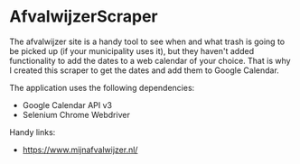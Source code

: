 # AfvalwijzerScraper
The afvalwijzer site is a handy tool to see when and what trash is going to be picked up (if your municipality uses it), but they haven't added functionality to add the dates to a web calendar of your choice.
That is why I created this scraper to get the dates and add them to Google Calendar.

The application uses the following dependencies:
- Google Calendar API v3
- Selenium Chrome Webdriver

Handy links:
- https://www.mijnafvalwijzer.nl/